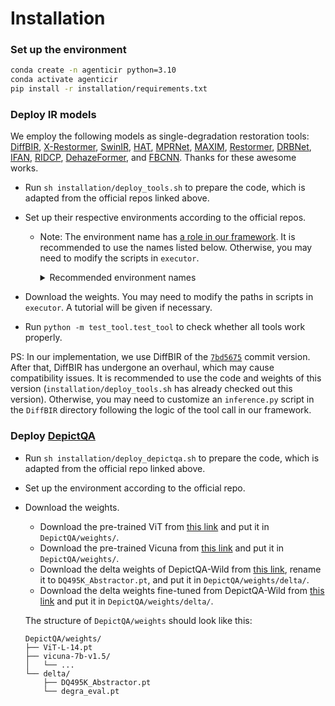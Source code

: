 # Installation

### Set up the environment

```bash
conda create -n agenticir python=3.10
conda activate agenticir
pip install -r installation/requirements.txt
```

### Deploy IR models

We employ the following models as single-degradation restoration tools: [DiffBIR](https://github.com/XPixelGroup/DiffBIR), [X-Restormer](https://github.com/Andrew0613/X-Restormer), [SwinIR](https://github.com/JingyunLiang/SwinIR), [HAT](https://github.com/XPixelGroup/HAT), [MPRNet](https://github.com/swz30/MPRNet), [MAXIM](https://github.com/google-research/maxim), [Restormer](https://github.com/swz30/Restormer), [DRBNet](https://github.com/lingyanruan/DRBNet), [IFAN](https://github.com/codeslake/IFAN), [RIDCP](https://github.com/RQ-Wu/RIDCP_dehazing), [DehazeFormer](https://github.com/IDKiro/DehazeFormer), and [FBCNN](https://github.com/jiaxi-jiang/FBCNN). Thanks for these awesome works.

+ Run `sh installation/deploy_tools.sh` to prepare the code, which is adapted from the official repos linked above.
+ Set up their respective environments according to the official repos.
    + Note: The environment name has [a role in our framework](https://github.com/Kaiwen-Zhu/AgenticIR/blob/main/executor/tool.py#L73). It is recommended to use the names listed below. Otherwise, you may need to modify the scripts in `executor`.
        <details>

        <summary>Recommended environment names</summary>

        + DiffBIR: `diffbir`
        + X-Restormer: `xrestormer`
        + SwinIR: `swinir`
        + HAT: `hat`
        + MPRNet: `mprnet`
        + MAXIM: `maxim`
        + Restormer: `restormer`
        + DRBNet: `drbnet`
        + IFAN: `ifan`
        + RIDCP: `ridcp`
        + DehazeFormer: `dehazeformer`
        + FBCNN: `fbcnn`

        </details>

+ Download the weights. You may need to modify the paths in scripts in `executor`. A tutorial will be given if necessary.
+ Run `python -m test_tool.test_tool` to check whether all tools work properly.

PS: In our implementation, we use DiffBIR of the [`7bd5675`](https://github.com/XPixelGroup/DiffBIR/commit/7bd5675823c157b9afdd479b59a2bf0a8954ce11) commit version. After that, DiffBIR has undergone an overhaul, which may cause compatibility issues. It is recommended to use the code and weights of this version (`installation/deploy_tools.sh` has already checked out this version). Otherwise, you may need to customize an `inference.py` script in the `DiffBIR` directory following the logic of the tool call in our framework.

### Deploy [DepictQA](https://github.com/XPixelGroup/DepictQA)
+ Run `sh installation/deploy_depictqa.sh` to prepare the code, which is adapted from the official repo linked above.
+ Set up the environment according to the official repo.
+ Download the weights.
    + Download the pre-trained ViT from [this link](https://openaipublic.azureedge.net/clip/models/b8cca3fd41ae0c99ba7e8951adf17d267cdb84cd88be6f7c2e0eca1737a03836/ViT-L-14.pt) and put it in `DepictQA/weights/`.
    + Download the pre-trained Vicuna from [this link](https://huggingface.co/lmsys/vicuna-7b-v1.5/tree/main) and put it in `DepictQA/weights/`.
    + Download the delta weights of DepictQA-Wild from [this link](https://huggingface.co/zhiyuanyou/DepictQA2-Abstractor-DQ495K/blob/main/ckpt.pt), rename it to `DQ495K_Abstractor.pt`, and put it in `DepictQA/weights/delta/`.
    + Download the delta weights fine-tuned from DepictQA-Wild from [this link](https://drive.google.com/file/d/1o-PN1iXctWl62Tdb8fZs1eD1Ehv6HBMh/view?usp=drive_link) and put it in `DepictQA/weights/delta/`.

    The structure of `DepictQA/weights` should look like this:
    ```
    DepictQA/weights/
    ├── ViT-L-14.pt
    ├── vicuna-7b-v1.5/
    │   └── ...
    └── delta/
        ├── DQ495K_Abstractor.pt
        └── degra_eval.pt
    ```
